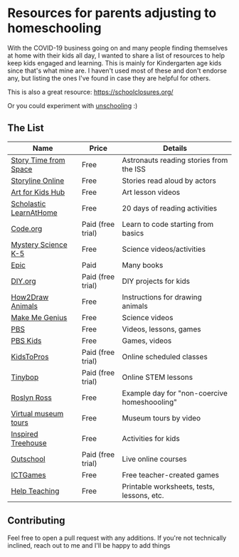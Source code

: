# Resources for parents adjusting to homeschooling

With the COVID-19 business going on and many people finding themselves at home with their kids all day, I wanted to share a list of resources to help keep kids engaged and learning. This is mainly for Kindergarten age kids since that's what mine are. I haven't used most of these and don't endorse any, but listing the ones I've found in case they are helpful for others.

This is also a great resource: https://schoolclosures.org/

Or you could experiment with [unschooling](https://en.wikipedia.org/wiki/Unschooling) :) 

## The List

Name | Price | Details
---- | ---- | ----
[Story Time from Space](https://storytimefromspace.com/) | Free | Astronauts reading stories from the ISS
[Storyline Online](https://www.storylineonline.net/library/) | Free | Stories read aloud by actors
[Art for Kids Hub](https://www.artforkidshub.com/) | Free | Art lesson videos
[Scholastic LearnAtHome](https://scholastic.com/learnathome) | Free | 20 days of reading activities
[Code.org](https://code.org/) | Paid (free trial) | Learn to code starting from basics
[Mystery Science K-5](https://mysteryscience.com/school-closure-planning) | Free | Science videos/activities
[Epic](https://www.getepic.com/) | Paid | Many books
[DIY.org](https://diy.org/) | Paid (free trial) | DIY projects for kids
[How2Draw Animals](https://www.how2drawanimals.com/) | Free | Instructions for drawing animals
[Make Me Genius](https://www.makemegenius.com/) | Free | Science videos
[PBS](https://www.pbslearningmedia.org/grades/early-elementary/) | Free | Videos, lessons, games
[PBS Kids](https://pbskids.org/) | Free | Games, videos
[KidsToPros](https://www.kidztopros.com/online-programs) | Paid (free trial) | Online scheduled classes
[Tinybop](https://schools.tinybop.com/) | Paid (free trial) | Online STEM lessons
[Roslyn Ross](https://roslynross.blogspot.com/2018/06/anderss-education-update-kindergarten.html?m=1) | Free | Example day for "non-coercive homeshoooling"
[Virtual museum tours](https://www.travelandleisure.com/attractions/museums-galleries/museums-with-virtual-tours) | Free | Museum tours by video
[Inspired Treehouse](https://theinspiredtreehouse.com/activities-index/) | Free | Activities for kids
[Outschool](https://outschool.com/) | Paid (free trial) | Live online courses
[ICTGames](http://ictgames.co.uk/) | Free | Free teacher-created games
[Help Teaching](https://www.helpteaching.com/) | Free | Printable worksheets, tests, lessons, etc.

## Contributing

Feel free to open a pull request with any additions. If you're not technically inclined, reach out to me and I'll be happy to add things
